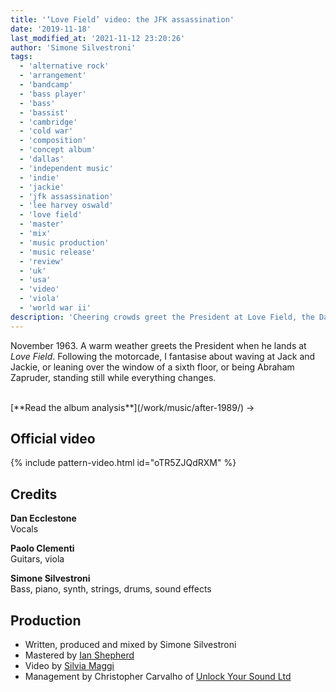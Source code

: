```yaml
---
title: '‘Love Field’ video: the JFK assassination'
date: '2019-11-18'
last_modified_at: '2021-11-12 23:20:26'
author: 'Simone Silvestroni'
tags:
  - 'alternative rock'
  - 'arrangement'
  - 'bandcamp'
  - 'bass player'
  - 'bass'
  - 'bassist'
  - 'cambridge'
  - 'cold war'
  - 'composition'
  - 'concept album'
  - 'dallas'
  - 'independent music'
  - 'indie'
  - 'jackie'
  - 'jfk assassination'
  - 'lee harvey oswald'
  - 'love field'
  - 'master'
  - 'mix'
  - 'music production'
  - 'music release'
  - 'review'
  - 'uk'
  - 'usa'
  - 'video'
  - 'viola'
  - 'world war ii'
description: 'Cheering crowds greet the President at Love Field, the Dallas airport. As the motorcade cuts through the city, I imagine to be there, standing still while everything changes.'
---
```

November 1963. A warm weather greets the President when he lands at _Love Field_. Following the motorcade, I fantasise about waving at Jack and Jackie, or leaning over the window of a sixth floor, or being Abraham Zapruder, standing still while everything changes.

<br>
[**Read the album analysis**](/work/music/after-1989/)&nbsp;→
<br>

## Official video

{% include pattern-video.html id="oTR5ZJQdRXM" %}

## Credits

**Dan Ecclestone**<br>
Vocals

**Paolo Clementi**<br>
Guitars, viola

**Simone Silvestroni**<br>
Bass, piano, synth, strings, drums, sound effects

## Production

- Written, produced and mixed by Simone Silvestroni
- Mastered by [Ian Shepherd](https://en.wikipedia.org/wiki/Ian_Shepherd)
- Video by [Silvia Maggi](https://silviamaggidesign.com)
- Management by Christopher Carvalho of [Unlock Your Sound Ltd](https://unlockyoursound.com/)